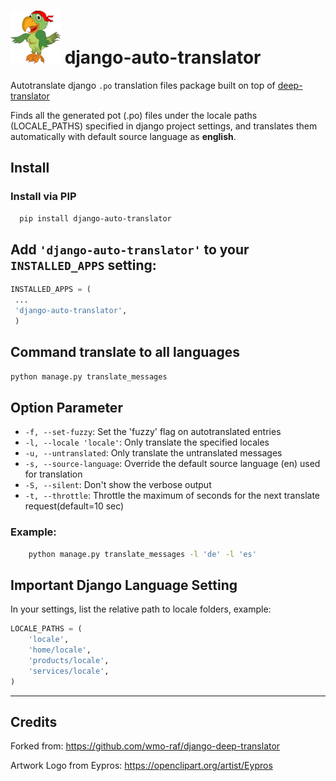 # ![django-deep-translator](img/django-deep-translator.png ) django-auto-translator  

Autotranslate django `.po` translation files package built on top of  [deep-translator](https://pypi.org/project/deep-translator/)

Finds all the generated pot (.po) files under the locale paths (LOCALE_PATHS) specified in django project settings, and translates them automatically with default source language as **english**.



## Install 

### Install via PIP 

```bash
  pip install django-auto-translator
  ```

## Add `'django-auto-translator'` to your `INSTALLED_APPS` setting:

```py
INSTALLED_APPS = (
 ...
 'django-auto-translator',
 )

```

## Command translate to all  languages 

```bash 
python manage.py translate_messages
```

## Option Parameter
- ``-f, --set-fuzzy``: Set the 'fuzzy' flag on autotranslated entries
- ``-l, --locale 'locale'``: Only translate the specified locales
- ``-u, --untranslated``: Only translate the untranslated messages
- ``-s, --source-language``: Override the default source language (en) used for translation
- ``-S, --silent``: Don't show the verbose output
- ``-t, --throttle``: Throttle the maximum of seconds for the next translate request(default=10 sec)
         

### Example:
```bash
    python manage.py translate_messages -l 'de' -l 'es'
```

## Important Django Language Setting

In your settings, list the relative path to locale folders, example:

```py
LOCALE_PATHS = (
    'locale',
    'home/locale',
    'products/locale',
    'services/locale',
)
```



---

## Credits

Forked from:  https://github.com/wmo-raf/django-deep-translator

Artwork Logo from Eypros: https://openclipart.org/artist/Eypros 
